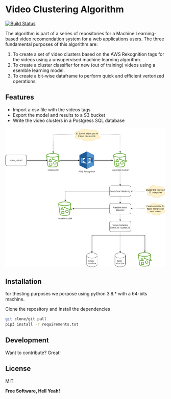 # Video Clustering Algorithm 


[![Build Status](https://travis-ci.org/joemccann/dillinger.svg?branch=mastering)](https://travis-ci.org/joemccann/dillinger)

The algorithm is part of a series of repositories for a Machine Learning-based video recomendation system for a web applications users. The three fundamental purposes of this algorithm are:
1. To create a set of video clusters based on the AWS Rekognition tags for the videos using a unsupervised machine learning algorithm.
2. To create a cluster classifier for new (out of training) videos using a esemble learning model.
3. To create a bit-wise dataframe to perform quick and efficient vertorized operations.

## Features

- Import a csv file with the videos tags
- Export the model and results to a S3 bucket
- Write the video clusters in a Postgress SQL database

![Alt text](diagram.png "Main Structure")

## Installation

for thesting purposes we porpose using python 3.8.* with a 64-bits machine. 

Clone the repository and Install the dependencies 

```sh
git clone/git pull
pip3 install -r requirements.txt
```

## Development

Want to contribute? Great!


## License

MIT

**Free Software, Hell Yeah!**

[//]: # (These are reference links used in the body of this note and get stripped out when the markdown processor does its job. There is no need to format nicely because it shouldn't be seen. Thanks SO - http://stackoverflow.com/questions/4823468/store-comments-in-markdown-syntax)

   [dill]: <https://github.com/joemccann/dillinger>
   [git-repo-url]: <https://github.com/joemccann/dillinger.git>
   [john gruber]: <http://daringfireball.net>
   [df1]: <http://daringfireball.net/projects/markdown/>
   [markdown-it]: <https://github.com/markdown-it/markdown-it>
   [Ace Editor]: <http://ace.ajax.org>
   [node.js]: <http://nodejs.org>
   [Twitter Bootstrap]: <http://twitter.github.com/bootstrap/>
   [jQuery]: <http://jquery.com>
   [@tjholowaychuk]: <http://twitter.com/tjholowaychuk>
   [express]: <http://expressjs.com>
   [AngularJS]: <http://angularjs.org>
   [Gulp]: <http://gulpjs.com>

   [PlDb]: <https://github.com/joemccann/dillinger/tree/master/plugins/dropbox/README.md>
   [PlGh]: <https://github.com/joemccann/dillinger/tree/master/plugins/github/README.md>
   [PlGd]: <https://github.com/joemccann/dillinger/tree/master/plugins/googledrive/README.md>
   [PlOd]: <https://github.com/joemccann/dillinger/tree/master/plugins/onedrive/README.md>
   [PlMe]: <https://github.com/joemccann/dillinger/tree/master/plugins/medium/README.md>
   [PlGa]: <https://github.com/RahulHP/dillinger/blob/master/plugins/googleanalytics/README.md>
